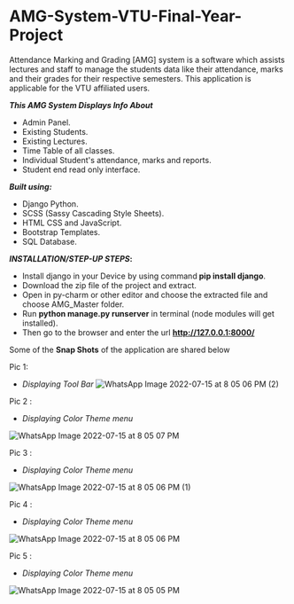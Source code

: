 # AMG-System-VTU-Final-Year-Project
Attendance Marking and Grading [AMG] system is a software which assists lectures and staff to manage the students data like their attendance, marks and their grades for their respective semesters. This application is applicable for the VTU affiliated users. 

<b>_This AMG System Displays Info About_</b>
* Admin Panel.
* Existing Students.
* Existing Lectures.
* Time Table of all classes. 
* Individual Student's attendance, marks and reports.
* Student end read only interface.

<b>_Built using:_</b>
* Django Python.
* SCSS (Sassy Cascading Style Sheets).
* HTML CSS and JavaScript.
* Bootstrap Templates.
* SQL Database.

<b>_INSTALLATION/STEP-UP STEPS_:</b>
  * Install django in your Device by using command<b> pip install django</b>.
  * Download the zip file of the project and extract.
  * Open in py-charm or other editor and choose the extracted file and choose AMG_Master folder.
  * Run <b>python manage.py runserver</b> in terminal (node modules will get installed).
  * Then go to the browser and enter the url **http://127.0.0.1:8000/**

Some of the **Snap Shots** of the application are shared below

Pic 1:
* *Displaying Tool Bar*
![WhatsApp Image 2022-07-15 at 8 05 06 PM (2)](https://user-images.githubusercontent.com/72604642/179249120-f23c9830-35b5-4261-a285-5e39a9df6c17.jpeg)

Pic 2 :
* *Displaying Color Theme menu*

![WhatsApp Image 2022-07-15 at 8 05 07 PM](https://user-images.githubusercontent.com/72604642/179249166-aabb1234-66c7-44ba-9cb1-b42126226d77.jpeg)

Pic 3 :
* *Displaying Color Theme menu*

![WhatsApp Image 2022-07-15 at 8 05 06 PM (1)](https://user-images.githubusercontent.com/72604642/179249198-1f5bb9a2-92d1-46fa-bf96-885f96d6ad3a.jpeg)

Pic 4 :
* *Displaying Color Theme menu*

![WhatsApp Image 2022-07-15 at 8 05 06 PM](https://user-images.githubusercontent.com/72604642/179249218-19dbed8c-aa80-4bae-976a-0ddfff65ec38.jpeg)

Pic 5 :
* *Displaying Color Theme menu*

![WhatsApp Image 2022-07-15 at 8 05 05 PM](https://user-images.githubusercontent.com/72604642/179249235-0b658c75-ab61-4e9f-bbce-fc6c6d567536.jpeg)
